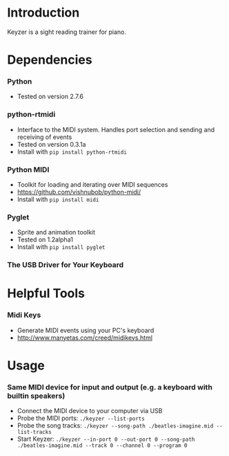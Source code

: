# Introduction

Keyzer is a sight reading trainer for piano.


# Dependencies

### Python

* Tested on version 2.7.6

### python-rtmidi

* Interface to the MIDI system. Handles port selection and sending and receiving of events
* Tested on version 0.3.1a
* Install with `pip install python-rtmidi`

### Python MIDI

* Toolkit for loading and iterating over MIDI sequences
* https://github.com/vishnubob/python-midi/
* Install with `pip install midi`

### Pyglet

* Sprite and animation toolkit
* Tested on 1.2alpha1
* Install with `pip install pyglet`

### The USB Driver for Your Keyboard

# Helpful Tools

### Midi Keys

* Generate MIDI events using your PC's keyboard
* http://www.manyetas.com/creed/midikeys.html


# Usage

### Same MIDI device for input and output (e.g. a keyboard with builtin speakers)

* Connect the MIDI device to your computer via USB
* Probe the MIDI ports: `./keyzer --list-ports`
* Probe the song tracks: `./keyzer --song-path ./beatles-imagine.mid --list-tracks`
* Start Keyzer: `./keyzer --in-port 0 --out-port 0 --song-path ./beatles-imagine.mid --track 0 --channel 0 --program 0`
